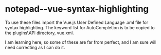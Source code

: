 # notepad--vue-syntax-highlighting
To use these files import the Vue.js User Defined Language .xml file for syntax highlighting.  The keyword list for AutoCompletion is to be copied to the plugins\API directory, vue.xml.

I am learning here, so some of these are far from perfect, and I am sure will need correcting as I can do it.


